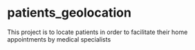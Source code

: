 # patients_geolocation
This project is to locate patients in order to facilitate their home appointments by medical specialists
